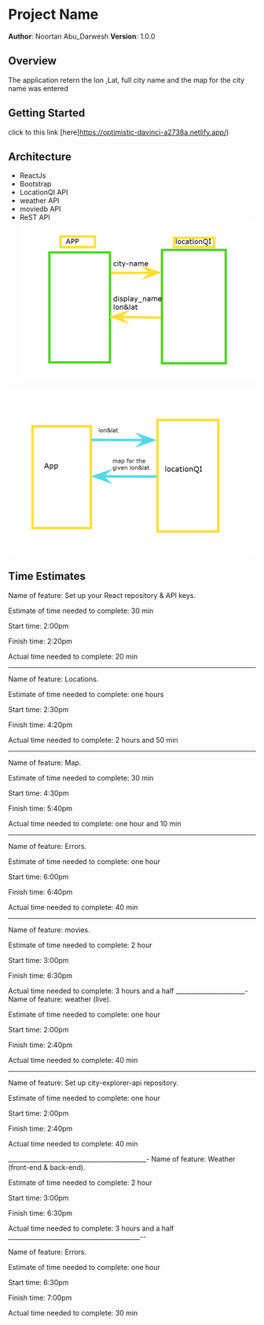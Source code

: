 # Project Name

**Author**: Noortan Abu_Darwesh
**Version**: 1.0.0 

## Overview
The application retern the lon ,Lat, full city name and the map for the city name was entered

## Getting Started
click to this link [here]https://optimistic-davinci-a2738a.netlify.app/)

## Architecture
- ReactJs
- Bootstrap
- LocationQI API 
- weather API
- moviedb API
- ReST API
![location ](first.png)

![map](map.png)
## Time Estimates

Name of feature: Set up your React repository & API keys.

Estimate of time needed to complete: 30 min

Start time: 2:00pm

Finish time: 2:20pm

Actual time needed to complete: 20 min

___
Name of feature:  Locations.

Estimate of time needed to complete: one hours

Start time: 2:30pm

Finish time: 4:20pm

Actual time needed to complete: 2 hours and 50 min
___
Name of feature: Map.

Estimate of time needed to complete: 30 min

Start time: 4:30pm

Finish time: 5:40pm

Actual time needed to complete: one hour and 10 min
___
Name of feature: Errors.

Estimate of time needed to complete: one hour

Start time: 6:00pm

Finish time: 6:40pm

Actual time needed to complete: 40 min
____________
Name of feature: movies.

Estimate of time needed to complete: 2 hour

Start time: 3:00pm

Finish time: 6:30pm

Actual time needed to complete: 3 hours and a half
______________________-
Name of feature: weather (live).

Estimate of time needed to complete: one hour

Start time: 2:00pm

Finish time: 2:40pm

Actual time needed to complete: 40 min
______________________________________
Name of feature: Set up city-explorer-api repository.

Estimate of time needed to complete: one hour

Start time: 2:00pm

Finish time: 2:40pm

Actual time needed to complete: 40 min 

____________________________________________-
Name of feature: Weather (front-end & back-end).

Estimate of time needed to complete: 2 hour

Start time: 3:00pm

Finish time: 6:30pm

Actual time needed to complete: 3 hours and a half
__________________________________________--

Name of feature: Errors.

Estimate of time needed to complete: one hour

Start time: 6:30pm

Finish time: 7:00pm

Actual time needed to complete: 30 min